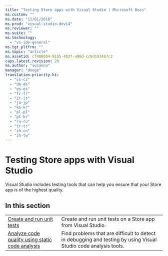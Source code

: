 ```yaml
---
title: "Testing Store apps with Visual Studio | Microsoft Docs"
ms.custom: ""
ms.date: "11/01/2016"
ms.prod: "visual-studio-dev14"
ms.reviewer: ""
ms.suite: ""
ms.technology: 
  - "vs-ide-general"
ms.tgt_pltfrm: ""
ms.topic: "article"
ms.assetid: cf4000b4-91b5-4b3f-a00d-cc8d192467c2
caps.latest.revision: 20
ms.author: "susanno"
manager: "douge"
translation.priority.ht: 
  - "cs-cz"
  - "de-de"
  - "es-es"
  - "fr-fr"
  - "it-it"
  - "ja-jp"
  - "ko-kr"
  - "pl-pl"
  - "pt-br"
  - "ru-ru"
  - "tr-tr"
  - "zh-cn"
  - "zh-tw"
---
```

# Testing Store apps with Visual Studio
Visual Studio includes testing tools that can help you ensure that your Store app is of the highest quality.  
  
## In this section  
  
|||  
|-|-|  
|[Create and run unit tests](../test/create-and-run-unit-tests-for-a-store-app-in-visual-studio.md)|Create and run unit tests on a Store app from Visual Studio.|  
|[Analyze code quality using static code analysis](../test/analyze-the-code-quality-of-store-apps-using-visual-studio-static-code-analysis.md)|Find problems that are difficult to detect in debugging and testing by using Visual Studio code analysis tools.|